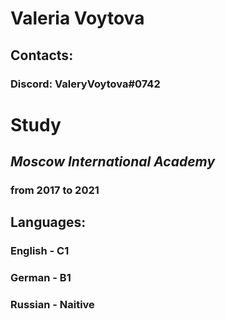 # Valeria Voytova 
## Contacts:
### Discord: ValeryVoytova#0742
# Study
## *Moscow International Academy*
### from 2017 to 2021
## Languages:
### English - C1
### German - B1
### Russian - Naitive
